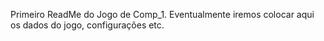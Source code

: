 Primeiro ReadMe do Jogo de Comp_1. Eventualmente iremos colocar aqui os dados do jogo, configurações etc.